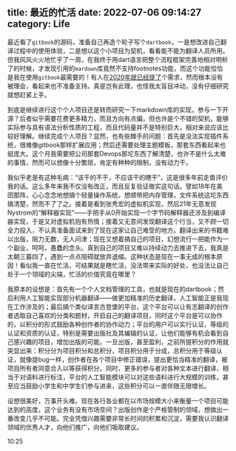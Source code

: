 title: 最近的忙活
date: 2022-07-06 09:14:27
category: Life
---

最近看了`gitbook`的源码，准备自己再造个轮子写个`dartbook`，一是想改进自己翻译过程中的使用体验，二是想以这个小项目为契机，看看能不能为翻译人员所用。但我风风火火地忙乎了一周，在我终于用dart语言把整个流程框架完善地相对明析了的时候，才发现引用的`mardown`库竟然不支持footnotes功能，而这个功能恰恰是我在使用`gitbook`最需要的！有人在[2020年就已经提了](https://github.com/dart-lang/markdown/issues/342)个需求，然而根本没有被理会，看起来也不准备支持。真是岂有此理，也怪我太盲目冲动，没有仔细研究就想赶紧上手。

到底是继续进行这个个人项目还是转而研究一下markdown库的实现，参与一下开源？后者似乎需要花费更多精力，而且方向有点偏，但也许是个不错的契机，能够实际参与具有语法分析性质的工程，而且代码量并不是特别巨大，相对来说应该比较好理解。继续完成个人项目？显然，也有些棘手的问题：首先是没法实现插件系统，很难像gitbook那样扩展应用；然后还需要处理主题模板，那套东西看起来也挺庞大。这个月我需要把公司那套Devops那坨东西了解清楚，也许不是什么太难的事情，然而可以想像十分繁琐，肯定有种种的限制，没有动力干。

我似乎老是有这种毛病：“该干的不干，不应该干的瞎干”，这是很多年前走兽评价我的话。这么多年来我不仅没有改正，而且反复验证做实这句话。譬如18年在美团那阵，心心念念地想搞个轻量操作系统，想顺带把内存管理，文件系统这坨东西搞清楚，然而不了了之。接着是看到张秀宏的虚拟机实现，然后21年无意发现Nystrom的“解释器实现”——手把手从0开始实现一个字节码解释器还涉及到编译器实现，于是又对虚拟机抱有热情；接着又无意间发现翻译这个行当，又不顾一切全力投入，不认真准备面试来到了现在这家让自己难受的地方。翻译出来的书籍难以出版，阻力无数，无人问津；现在又想着搞自己的项目，幻想流行一把能作为一个副业，呵呵，愚蠢的念头。真到自己的项目又难以持续动力去推进下去，我真是太朝三暮四了，遇到一点点阻碍就放弃退缩。这种状态是现在一事无成的根本原因！看似我一直在忙活，可结果就是瞎忙活，没法带来实际的好处，也没法让自己处于一个领域的尖端，忙活的价值究竟在哪里？

我原本的设想是：首先有一个个人文档管理的工具，也就是现在的dartbook；然后利用人工智能实现部分机器翻译——做更加精准的历史翻译，人工智能正是我现在工作涉及的；最后搞个类似译言古登堡的平台，这个平台可以让有志翻译的创作者选取自己喜欢的分类和题材，开启自己的翻译项目，同时这个平台是可以协作的，以积分的形式鼓励各种创作者的协作动力；平台的用户可以实行认证，等级的认证和资质的认证，特别是需要出版社及其编辑的认证，让他们能够有机会看到自己感兴趣的项目，增加出版的可能。一旦出版，甚至盈利，之前所提积分的作用就突显出来：积分分为项目积分和总积分，项目积分用于分成，总积分用于等级认证，就像提bug一样，创作者在各个项目中修正错误，提出更恰当精准的翻译，被项目所有者同意合入以等获得积分。同时，更多的参与者对各种文本进行翻译，相当于对语料进行标注，平台的人工智能模块可以对这些语料进行大规模的训练，甚至应当鼓励小学生和中学生们参与进来，这些积分可以一直伴随无限增长。

设想很美好，万事开头难。现在各行各业都在以市场规模大小来衡量一个项目可能达到的高度，这个业务有没有市场空间？出版创作是个严格管制的领域，想做出一番改变几乎不可能。完全凭借兴趣需要非常长时间的积累和沉淀，需要我认识翻译领域的优秀人才，向他们推广，向他们吸取建议。

10:25
